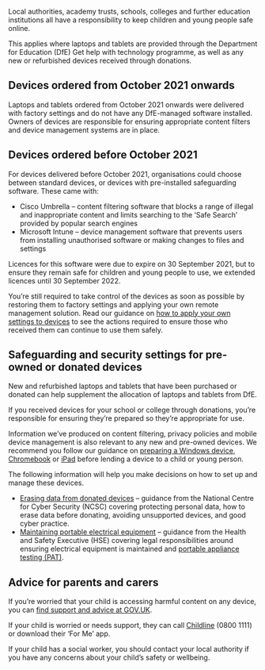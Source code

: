 Local authorities, academy trusts, schools, colleges and further education institutions all have a responsibility to keep children and young people safe online.

This applies where laptops and tablets are provided through the Department for Education (DfE) Get help with technology programme, as well as any new or refurbished devices received through donations.

## Devices ordered from October 2021 onwards

Laptops and tablets ordered from October 2021 onwards were delivered with factory settings and do not have any DfE-managed software installed. Owners of devices are responsible for ensuring appropriate content filters and device management systems are in place.

## Devices ordered before October 2021

For devices delivered before October 2021, organisations could choose between standard devices, or devices with pre-installed safeguarding software. These came with:

* Cisco Umbrella – content filtering software that blocks a range of illegal and inappropriate content and limits searching to the ‘Safe Search’ provided by popular search engines
* Microsoft Intune – device management software that prevents users from installing unauthorised software or making changes to files and settings

Licences for this software were due to expire on 30 September 2021, but to ensure they remain safe for children and young people to use, we extended licences until 30 September 2022.

You’re still required to take control of the devices as soon as possible by restoring them to factory settings and applying your own remote management solution. Read our guidance on [how to apply your own settings to devices](/devices/guide-to-resetting-windows-laptops-and-tablets) to see the actions required to ensure those who received them can continue to use them safely.

## Safeguarding and security settings for pre-owned or donated devices

New and refurbished laptops and tablets that have been purchased or donated can help supplement the allocation of laptops and tablets from DfE.

If you received devices for your school or college through donations, you’re responsible for ensuring they’re prepared so they’re appropriate for use.

Information we’ve produced on content filtering, privacy policies and mobile device management is also relevant to any new and pre-owned devices. We recommend you follow our guidance on [preparing a Windows device](/devices/preparing-a-standard-windows-device), [Chromebook](/devices/preparing-chromebooks) or [iPad](/devices/preparing-ipads) before lending a device to a child or young person.

The following information will help you make decisions on how to set up and manage these devices.

* [Erasing data from donated devices](https://www.ncsc.gov.uk/blog-post/erasing-data-from-donated-devices) – guidance from the National Centre for Cyber Security (NCSC) covering protecting personal data, how to erase data before donating, avoiding unsupported devices, and good cyber practice.
* [Maintaining portable electrical equipment](https://www.hse.gov.uk/pubns/books/hsg107.htm) – guidance from the Health and Safety Executive (HSE) covering legal responsibilities around ensuring electrical equipment is maintained and [portable appliance testing (PAT)](https://www.hse.gov.uk/electricity/faq-portable-appliance-testing.htm).

## Advice for parents and carers

If you’re worried that your child is accessing harmful content on any device, you can [find support and advice at GOV.UK](https://www.gov.uk/guidance/safeguarding-and-remote-education-during-coronavirus-covid-19).

If your child is worried or needs support, they can call [Childline](https://www.childline.org.uk/) (0800 1111) or download their ‘For Me’ app.

If your child has a social worker, you should contact your local authority if you have any concerns about your child’s safety or wellbeing.
